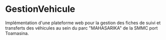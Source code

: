 # GestionVehicule
Implémentation d'une plateforme web pour la gestion des fiches de suivi et transferts des véhicules au sein du parc "MAHASARIKA" de la SMMC port Toamasina.

